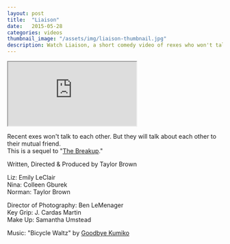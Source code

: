 ```yaml
---
layout: post
title:  "Liaison"
date:   2015-05-28
categories: videos
thumbnail_image: "/assets/img/liaison-thumbnail.jpg"
description: Watch Liaison, a short comedy video of rexes who won't talk to each other, but they will talk to their mutual friend.
---
```


<div class="embed-responsive embed-responsive-16by9">
	<iframe class="embed-responsive-item" src="http://www.youtube.com/embed/kiiLTzW_vIg?rel=0" allowfullscreen></iframe>
</div>


Recent exes won't talk to each other. But they will talk about each other to their mutual friend.<br>
This is a sequel to "[The Breakup](http://taylorcbrown.com/videos/the-breakup.html)."

Written, Directed & Produced by Taylor Brown

Liz: Emily LeClair<br>
Nina: Colleen Gburek<br>
Norman: Taylor Brown

Director of Photography: Ben LeMenager<br>
Key Grip: J. Cardas Martin<br>
Make Up: Samantha Umstead

Music: "Bicycle Waltz" by [Goodbye Kumiko](http://goodbyekumiko.bandcamp.com)